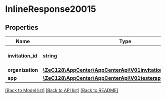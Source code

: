 # InlineResponse20015

## Properties
Name | Type | Description | Notes
------------ | ------------- | ------------- | -------------
**invitation_id** | **string** | The id of the invitation | 
**organization** | [**\ZeC128\AppCenter\AppCenterApi\V01invitationssentOrganization**](V01invitationssentOrganization.md) |  | [optional] 
**app** | [**\ZeC128\AppCenter\AppCenterApi\V01testerappsRelease**](V01testerappsRelease.md) |  | [optional] 

[[Back to Model list]](../README.md#documentation-for-models) [[Back to API list]](../README.md#documentation-for-api-endpoints) [[Back to README]](../README.md)



